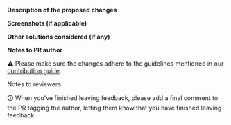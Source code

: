 **Description of the proposed changes**

**Screenshots (if applicable)**

**Other solutions considered (if any)**

**Notes to PR author**

⚠️ Please make sure the changes adhere to the guidelines mentioned in our [contribution guide](https://github.com/aligent/code-of-conduct/blob/main/CONTRIBUTING.md).

Notes to reviewers

🛈 When you've finished leaving feedback, please add a final comment to the PR tagging the author, letting them know that you have finished leaving feedback
